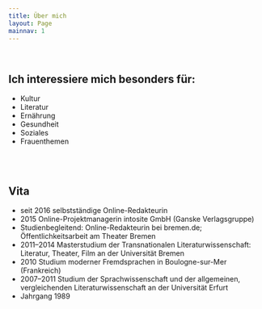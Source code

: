 ```yaml
---
title: Über mich
layout: Page
mainnav: 1
---
```

<br>

## Ich interessiere mich besonders für:
* Kultur
* Literatur
* Ernährung
* Gesundheit
* Soziales
* Frauenthemen
<br>
<br>

## Vita

* seit 2016 selbstständige Online-Redakteurin
* 2015 Online-Projektmanagerin intosite GmbH (Ganske Verlagsgruppe)
* Studienbegleitend: Online-Redakteurin bei bremen.de; Öffentlichkeitsarbeit am Theater Bremen
* 2011–2014 Masterstudium der Transnationalen Literaturwissenschaft: Literatur, Theater, Film an der Universität Bremen
* 2010 Studium moderner Fremdsprachen in Boulogne-sur-Mer (Frankreich)
* 2007–2011 Studium der Sprachwissenschaft und der allgemeinen, vergleichenden Literaturwissenschaft an der Universität Erfurt
* Jahrgang 1989
